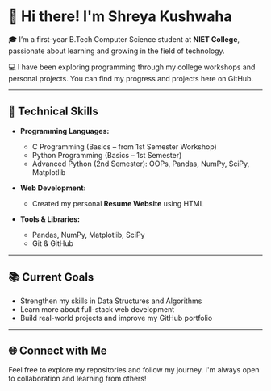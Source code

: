 # 👋 Hi there! I'm Shreya Kushwaha

🎓 I’m a first-year B.Tech Computer Science student at **NIET College**, passionate about learning and growing in the field of technology.

💻 I have been exploring programming through my college workshops and personal projects. You can find my progress and projects here on GitHub.

---

## 🔧 Technical Skills

- **Programming Languages:**  
  - C Programming (Basics – from 1st Semester Workshop)  
  - Python Programming (Basics – 1st Semester)  
  - Advanced Python (2nd Semester): OOPs, Pandas, NumPy, SciPy, Matplotlib

- **Web Development:**  
  - Created my personal **Resume Website** using HTML

- **Tools & Libraries:**  
  - Pandas, NumPy, Matplotlib, SciPy  
  - Git & GitHub
  
---

## 📚 Current Goals

- Strengthen my skills in Data Structures and Algorithms  
- Learn more about full-stack web development  
- Build real-world projects and improve my GitHub portfolio

---

## 🌐 Connect with Me

Feel free to explore my repositories and follow my journey. I'm always open to collaboration and learning from others!


<!--
**shreyakushwaha39/shreyakushwaha39** is a ✨ _special_ ✨ repository because its `README.md` (this file) appears on your GitHub profile.

Here are some ideas to get you started:

- 🔭 I’m currently working on ...
- 🌱 I’m currently learning ...
- 👯 I’m looking to collaborate on ...
- 🤔 I’m looking for help with ...
- 💬 Ask me about ...
- 📫 How to reach me: ...
- 😄 Pronouns: ...
- ⚡ Fun fact: ...
-->
